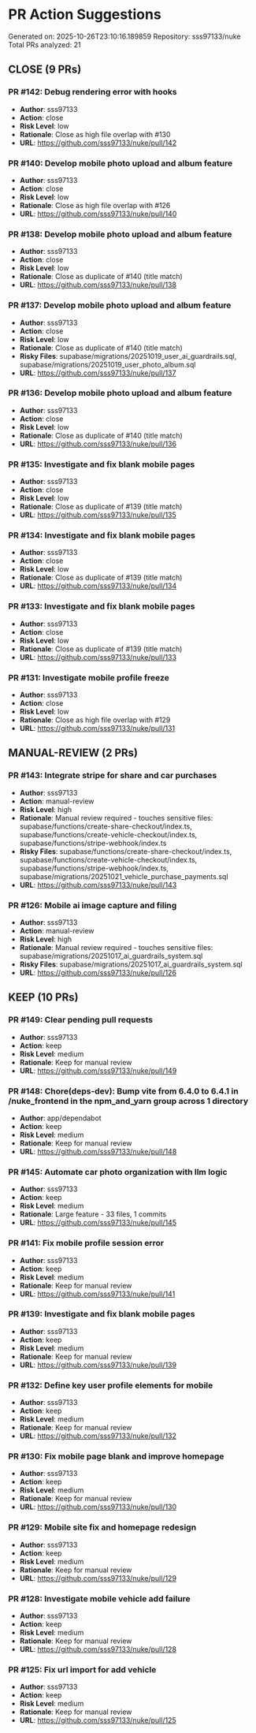 # PR Action Suggestions

Generated on: 2025-10-26T23:10:16.189859
Repository: sss97133/nuke
Total PRs analyzed: 21

## CLOSE (9 PRs)

### PR #142: Debug rendering error with hooks
- **Author**: sss97133
- **Action**: close
- **Risk Level**: low
- **Rationale**: Close as high file overlap with #130
- **URL**: https://github.com/sss97133/nuke/pull/142

### PR #140: Develop mobile photo upload and album feature
- **Author**: sss97133
- **Action**: close
- **Risk Level**: low
- **Rationale**: Close as high file overlap with #126
- **URL**: https://github.com/sss97133/nuke/pull/140

### PR #138: Develop mobile photo upload and album feature
- **Author**: sss97133
- **Action**: close
- **Risk Level**: low
- **Rationale**: Close as duplicate of #140 (title match)
- **URL**: https://github.com/sss97133/nuke/pull/138

### PR #137: Develop mobile photo upload and album feature
- **Author**: sss97133
- **Action**: close
- **Risk Level**: low
- **Rationale**: Close as duplicate of #140 (title match)
- **Risky Files**: supabase/migrations/20251019_user_ai_guardrails.sql, supabase/migrations/20251019_user_photo_album.sql
- **URL**: https://github.com/sss97133/nuke/pull/137

### PR #136: Develop mobile photo upload and album feature
- **Author**: sss97133
- **Action**: close
- **Risk Level**: low
- **Rationale**: Close as duplicate of #140 (title match)
- **URL**: https://github.com/sss97133/nuke/pull/136

### PR #135: Investigate and fix blank mobile pages
- **Author**: sss97133
- **Action**: close
- **Risk Level**: low
- **Rationale**: Close as duplicate of #139 (title match)
- **URL**: https://github.com/sss97133/nuke/pull/135

### PR #134: Investigate and fix blank mobile pages
- **Author**: sss97133
- **Action**: close
- **Risk Level**: low
- **Rationale**: Close as duplicate of #139 (title match)
- **URL**: https://github.com/sss97133/nuke/pull/134

### PR #133: Investigate and fix blank mobile pages
- **Author**: sss97133
- **Action**: close
- **Risk Level**: low
- **Rationale**: Close as duplicate of #139 (title match)
- **URL**: https://github.com/sss97133/nuke/pull/133

### PR #131: Investigate mobile profile freeze
- **Author**: sss97133
- **Action**: close
- **Risk Level**: low
- **Rationale**: Close as high file overlap with #129
- **URL**: https://github.com/sss97133/nuke/pull/131

## MANUAL-REVIEW (2 PRs)

### PR #143: Integrate stripe for share and car purchases
- **Author**: sss97133
- **Action**: manual-review
- **Risk Level**: high
- **Rationale**: Manual review required - touches sensitive files: supabase/functions/create-share-checkout/index.ts, supabase/functions/create-vehicle-checkout/index.ts, supabase/functions/stripe-webhook/index.ts
- **Risky Files**: supabase/functions/create-share-checkout/index.ts, supabase/functions/create-vehicle-checkout/index.ts, supabase/functions/stripe-webhook/index.ts, supabase/migrations/20251021_vehicle_purchase_payments.sql
- **URL**: https://github.com/sss97133/nuke/pull/143

### PR #126: Mobile ai image capture and filing
- **Author**: sss97133
- **Action**: manual-review
- **Risk Level**: high
- **Rationale**: Manual review required - touches sensitive files: supabase/migrations/20251017_ai_guardrails_system.sql
- **Risky Files**: supabase/migrations/20251017_ai_guardrails_system.sql
- **URL**: https://github.com/sss97133/nuke/pull/126

## KEEP (10 PRs)

### PR #149: Clear pending pull requests
- **Author**: sss97133
- **Action**: keep
- **Risk Level**: medium
- **Rationale**: Keep for manual review
- **URL**: https://github.com/sss97133/nuke/pull/149

### PR #148: Chore(deps-dev): Bump vite from 6.4.0 to 6.4.1 in /nuke_frontend in the npm_and_yarn group across 1 directory
- **Author**: app/dependabot
- **Action**: keep
- **Risk Level**: medium
- **Rationale**: Keep for manual review
- **URL**: https://github.com/sss97133/nuke/pull/148

### PR #145: Automate car photo organization with llm logic
- **Author**: sss97133
- **Action**: keep
- **Risk Level**: medium
- **Rationale**: Large feature - 33 files, 1 commits
- **URL**: https://github.com/sss97133/nuke/pull/145

### PR #141: Fix mobile profile session error
- **Author**: sss97133
- **Action**: keep
- **Risk Level**: medium
- **Rationale**: Keep for manual review
- **URL**: https://github.com/sss97133/nuke/pull/141

### PR #139: Investigate and fix blank mobile pages
- **Author**: sss97133
- **Action**: keep
- **Risk Level**: medium
- **Rationale**: Keep for manual review
- **URL**: https://github.com/sss97133/nuke/pull/139

### PR #132: Define key user profile elements for mobile
- **Author**: sss97133
- **Action**: keep
- **Risk Level**: medium
- **Rationale**: Keep for manual review
- **URL**: https://github.com/sss97133/nuke/pull/132

### PR #130: Fix mobile page blank and improve homepage
- **Author**: sss97133
- **Action**: keep
- **Risk Level**: medium
- **Rationale**: Keep for manual review
- **URL**: https://github.com/sss97133/nuke/pull/130

### PR #129: Mobile site fix and homepage redesign
- **Author**: sss97133
- **Action**: keep
- **Risk Level**: medium
- **Rationale**: Keep for manual review
- **URL**: https://github.com/sss97133/nuke/pull/129

### PR #128: Investigate mobile vehicle add failure
- **Author**: sss97133
- **Action**: keep
- **Risk Level**: medium
- **Rationale**: Keep for manual review
- **URL**: https://github.com/sss97133/nuke/pull/128

### PR #125: Fix url import for add vehicle
- **Author**: sss97133
- **Action**: keep
- **Risk Level**: medium
- **Rationale**: Keep for manual review
- **URL**: https://github.com/sss97133/nuke/pull/125

